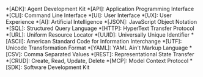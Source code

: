 <!-- Common abbreviations and snippets for Murlix documentation -->

*[ADK]: Agent Development Kit
*[API]: Application Programming Interface
*[CLI]: Command Line Interface
*[UI]: User Interface
*[UX]: User Experience
*[AI]: Artificial Intelligence
*[JSON]: JavaScript Object Notation
*[SQL]: Structured Query Language
*[HTTP]: HyperText Transfer Protocol
*[URL]: Uniform Resource Locator
*[UUID]: Universally Unique Identifier
*[ASCII]: American Standard Code for Information Interchange
*[UTF]: Unicode Transformation Format
*[YAML]: YAML Ain't Markup Language
*[CSV]: Comma Separated Values
*[REST]: Representational State Transfer
*[CRUD]: Create, Read, Update, Delete
*[MCP]: Model Context Protocol
*[SDK]: Software Development Kit
